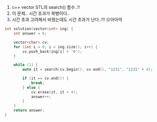 


1) c++ vector STL의 search() 함수..!!
2) 이 문제.. 시간 초과가 복병이다..
3) 시간 초과 고려해서 바꿨는데도 시간 초과가 난다..!!! 으아아악
```C++
int solution(vector<int> ing) {
    int answer = 0;

    vector<char> cv;
    for (int i = 0; i < ing.size(); i++) {
        cv.push_back(ing[i] + '0');
    }

    while (1) {
        auto it = search(cv.begin(), cv.end(), "1231", "1231" + 4);

        if (it == cv.end()) {
            break;
        } else {
            cv.erase(it, it + 4);
            answer++;
        }
    }
    return answer;
}
```

